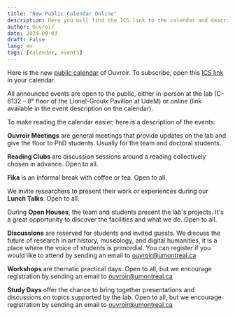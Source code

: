 ```yaml
---
title: "New Public Calendar Online"
description: Here you will find the ICS link to the calendar and descriptions of the types of events offered by Ouvroir.
author: Ouvroir
date: 2024-09-03
draft: False
lang: en
tags: [calendar, events]
---
```


Here is the new [public calendar](https://calendar.google.com/calendar/embed?src=labouvroir%40gmail.com&ctz=America%2FToronto) of Ouvroir. To subscribe, open this [ICS link](https://calendar.google.com/calendar/ical/labouvroir%40gmail.com/public/basic.ics) in your calendar.

All announced events are open to the public, either in-person at the lab (C-8132 – 8ᵉ floor of the Lionel-Groulx Pavilion at UdeM) or online (link available in the event description on the calendar).

To make reading the calendar easier, here is a description of the events:

**Ouvroir Meetings** are general meetings that provide updates on the lab and give the floor to PhD students. Usually for the team and doctoral students.

**Reading Clubs** are discussion sessions around a reading collectively chosen in advance. Open to all.

**Fika** is an informal break with coffee or tea. Open to all.

We invite researchers to present their work or experiences during our **Lunch Talks**. Open to all.

During **Open Houses**, the team and students present the lab's projects. It's a great opportunity to discover the facilities and what we do. Open to all.

**Discussions** are reserved for students and invited guests. We discuss the future of research in art history, museology, and digital humanities, it is a place where the voice of students is primordial. You can register if you would like to attend by sending an email to ouvroir@umontreal.ca

**Workshops** are thematic practical days. Open to all, but we encourage registration by sending an email to ouvroir@umontreal.ca

**Study Days** offer the chance to bring together presentations and discussions on topics supported by the lab. Open to all, but we encourage registration by sending an email to ouvroir@umontreal.ca
